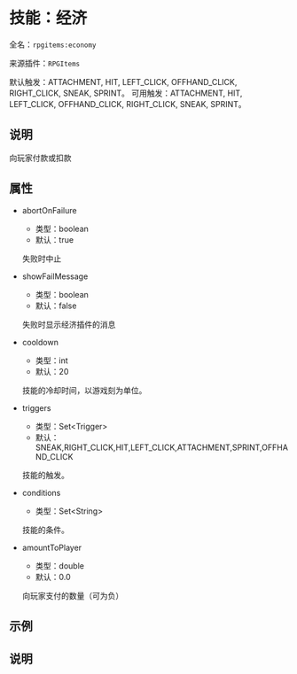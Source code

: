 # 技能：经济

<!-- 本文件是通过游戏内 `/rpgitem gen-wiki` 命令生成的。 -->
<!-- 请只在对应的 "beginCustomXXXX" 与 "endCustomXXXX" 间编辑。  -->
<!-- 如果您想修改技能或其属性的描述， -->
<!-- 请修改 "resources/lang/zh_CN.yml" 中对应的项。 -->

全名：`rpgitems:economy`

来源插件：`RPGItems`

默认触发：ATTACHMENT, HIT, LEFT_CLICK, OFFHAND_CLICK, RIGHT_CLICK, SNEAK, SPRINT。
可用触发：ATTACHMENT, HIT, LEFT_CLICK, OFFHAND_CLICK, RIGHT_CLICK, SNEAK, SPRINT。

<!-- beginCustomHeader -->
<!-- endCustomHeader -->

## 说明

向玩家付款或扣款
<!-- beginCustomDescription -->
<!-- endCustomDescription -->

## 属性

* abortOnFailure

  * 类型：boolean
  * 默认：true

  失败时中止

* showFailMessage

  * 类型：boolean
  * 默认：false

  失败时显示经济插件的消息

* cooldown

  * 类型：int
  * 默认：20

  技能的冷却时间，以游戏刻为单位。

* triggers

  * 类型：Set&lt;Trigger&gt;
  * 默认：SNEAK,RIGHT_CLICK,HIT,LEFT_CLICK,ATTACHMENT,SPRINT,OFFHAND_CLICK

  技能的触发。

* conditions

  * 类型：Set&lt;String&gt;

  技能的条件。

* amountToPlayer

  * 类型：double
  * 默认：0.0

  向玩家支付的数量（可为负）

<!-- beginCustomProperties -->
<!-- endCustomProperties -->

## 示例

<!-- beginCustomExample -->
<!-- endCustomExample -->

## 说明

<!-- beginCustomNote -->
<!-- endCustomNote -->